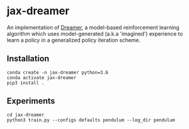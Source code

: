 # jax-dreamer
An implementation of [Dreamer](https://github.com/danijar/dreamer), a model-based reinforcement learning algorithm which uses model-generated (a.k.a 'imagined') experience to learn a policy in a generalized policy iteration scheme.

## Installation
```
conda create -n jax-dreamer python=3.6
conda activate jax-dreamer
pip3 install .
```
## Experiments

```
cd jax-dreamer
python3 train.py --configs defaults pendulum --log_dir pendulum
```


